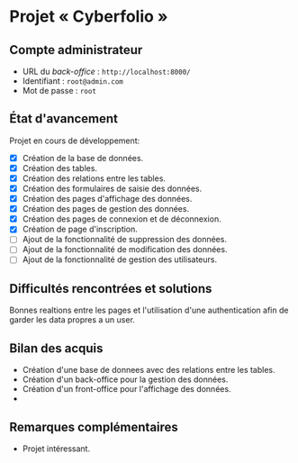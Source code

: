 # Projet « Cyberfolio »
## Compte administrateur
- URL du *back-office* :
  `http://localhost:8000/`
- Identifiant :
  `root@admin.com`
- Mot de passe :
  `root`
## État d'avancement
Projet en cours de développement:
- [x] Création de la base de données.
- [x] Création des tables.
- [x] Création des relations entre les tables.
- [x] Création des formulaires de saisie des données.
- [x] Création des pages d'affichage des données.
- [x] Création des pages de gestion des données.
- [x] Création des pages de connexion et de déconnexion.
- [x] Création de page d'inscription.
- [ ] Ajout de la fonctionnalité de suppression des données.
- [ ] Ajout de la fonctionnalité de modification des données.
- [ ] Ajout de la fonctionnalité de gestion des utilisateurs.
## Difficultés rencontrées et solutions
Bonnes realtions entre les pages et l'utilisation d'une authentication afin de garder les data propres a un user.
## Bilan des acquis
- Création d'une base de donnees avec des relations entre les tables.
- Création d'un back-office pour la gestion des données.
- Création d'un front-office pour l'affichage des données.
- 
## Remarques complémentaires
- Projet intéressant.